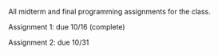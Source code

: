 All midterm and final programming assignments for the class.


Assignment 1: due 10/16 (complete)

Assignment 2: due 10/31
